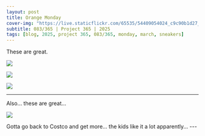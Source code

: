 ```yaml
---
layout: post
title: Orange Monday
cover-img: "https://live.staticflickr.com/65535/54409054024_c9c90b1d27_h.jpg"
subtitle: 083/365 | Project 365 | 2025
tags: [blog, 2025, project 365, 083/365, monday, march, sneakers]
---
```

<style>
  .intro-header.big-img {
    background-position:center; 
  }
</style>
These are great.
<p class="post-img-wrap">
  <img src="https://live.staticflickr.com/65535/54408002242_2ebc8c7205_h.jpg">
</p>
<p class="post-img-wrap">
  <img src="https://live.staticflickr.com/65535/54408002392_12610608d4_h.jpg">
</p>
<p class="post-img-wrap">
  <img src="https://live.staticflickr.com/65535/54409054024_c9c90b1d27_h.jpg">
</p>

---

Also... these are great...
<p class="post-img-wrap">
  <img src="https://live.staticflickr.com/65535/54409054109_16a0f6f64a_h.jpg">
</p>
Gotta go back to Costco and get more... the kids like it a lot apparently...
---

